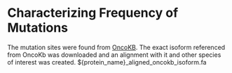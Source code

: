 # Characterizing Frequency of Mutations
The mutation sites were found from [OncoKB](https://www.oncokb.org/).
The exact isoform referenced from OncoKb was downloaded and an alignment with it and other species of interest was created. ${protein_name}_aligned_oncokb_isoform.fa
